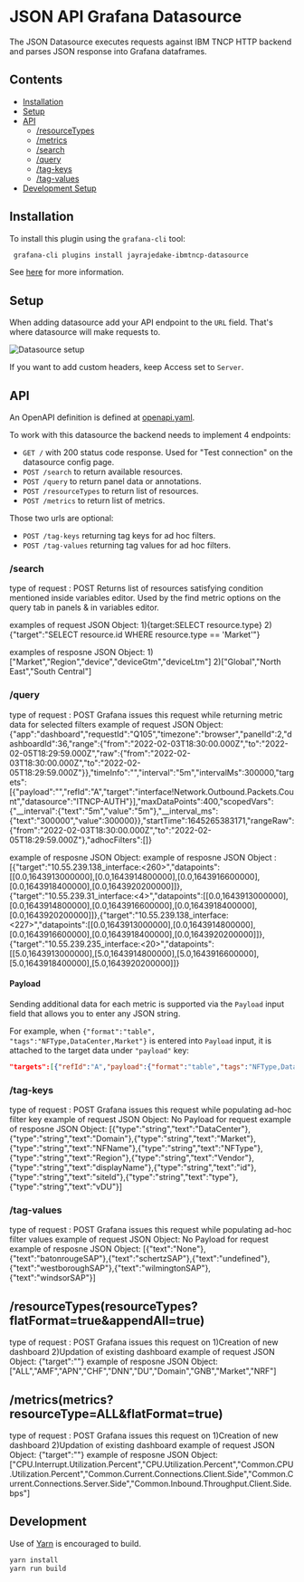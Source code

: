 # JSON API Grafana Datasource



The JSON Datasource executes requests against IBM TNCP HTTP backend and parses JSON response into Grafana dataframes.

## Contents

- [Installation](#installation)
- [Setup](#setup)
- [API](#api)
  - [/resourceTypes](#resourceTypes)
  - [/metrics](#metrics)
  - [/search](#search)
  - [/query](#query)
  - [/tag-keys](#tag-keys)
  - [/tag-values](#tag-values)
- [Development Setup](#development-setup)

## Installation

To install this plugin using the `grafana-cli` tool:

```sh
 grafana-cli plugins install jayrajedake-ibmtncp-datasource
 ```

See [here](https://github.com/Jayraj-Edake/tncp-grafana-json-datasource) for more information.

## Setup

When adding datasource add your API endpoint to the `URL` field. That's where datasource will make requests to.

![Datasource setup](https://raw.githubusercontent.com/simPod/grafana-json-datasource/0.3.x/docs/images/datasource-setup.png)

If you want to add custom headers, keep Access set to `Server`.

## API

An OpenAPI definition is defined at [openapi.yaml](https://github.com/Jayraj-Edake/tncp-grafana-json-datasource/blob/tncp-grafana-json-datasource/openapi.yaml).

To work with this datasource the backend needs to implement 4 endpoints:

- `GET /` with 200 status code response. Used for "Test connection" on the datasource config page.
- `POST /search` to return available resources.
- `POST /query` to return panel data or annotations.
- `POST /resourceTypes` to return list of resources.
- `POST /metrics` to return list of metrics.

Those two urls are optional:

- `POST /tag-keys` returning tag keys for ad hoc filters.
- `POST /tag-values` returning tag values for ad hoc filters.

### /search
type of request : POST
Returns list of resources satisfying condition mentioned inside variables editor.
Used by the find metric options on the query tab in panels & in variables editor.

examples of request JSON Object:
1){target:SELECT resource.type}
2){"target":"SELECT resource.id WHERE resource.type == 'Market'"}

examples of resposne JSON Object:
1)["Market","Region","device","deviceGtm","deviceLtm"]
2)["Global","North East","South Central"]

### /query
type of request : POST
 Grafana issues this request while returning metric data for selected filters 
example of request JSON Object: {"app":"dashboard","requestId":"Q105","timezone":"browser","panelId":2,"dashboardId":36,"range":{"from":"2022-02-03T18:30:00.000Z","to":"2022-02-05T18:29:59.000Z","raw":{"from":"2022-02-03T18:30:00.000Z","to":"2022-02-05T18:29:59.000Z"}},"timeInfo":"","interval":"5m","intervalMs":300000,"targets":[{"payload":"","refId":"A","target":"interface!Network.Outbound.Packets.Count","datasource":"ITNCP-AUTH"}],"maxDataPoints":400,"scopedVars":{"__interval":{"text":"5m","value":"5m"},"__interval_ms":{"text":"300000","value":300000}},"startTime":1645265383171,"rangeRaw":{"from":"2022-02-03T18:30:00.000Z","to":"2022-02-05T18:29:59.000Z"},"adhocFilters":[]}

 example of resposne JSON Object: example of resposne JSON Object : [{"target":"10.55.239.138_interface:<260>","datapoints":[[0.0,1643913000000],[0.0,1643914800000],[0.0,1643916600000],[0.0,1643918400000],[0.0,1643920200000]]},{"target":"10.55.239.31_interface:<4>","datapoints":[[0.0,1643913000000],[0.0,1643914800000],[0.0,1643916600000],[0.0,1643918400000],[0.0,1643920200000]]},{"target":"10.55.239.138_interface:<227>","datapoints":[[0.0,1643913000000],[0.0,1643914800000],[0.0,1643916600000],[0.0,1643918400000],[0.0,1643920200000]]},{"target":"10.55.239.235_interface:<20>","datapoints":[[5.0,1643913000000],[5.0,1643914800000],[5.0,1643916600000],[5.0,1643918400000],[5.0,1643920200000]]}  



#### Payload

Sending additional data for each metric is supported via the `Payload` input field that allows you to enter any JSON string.

For example, when `{"format":"table", "tags":"NFType,DataCenter,Market"}` is entered into `Payload` input, it is attached to the target data under `"payload"` key:

```json
"targets":[{"refId":"A","payload":{"format":"table","tags":"NFType,DataCenter,Market"},"target":"interface","datasource":"IBM-TNCP"}]
```



### /tag-keys
type of request : POST
 Grafana issues this request while populating ad-hoc filter key
 example of request JSON Object: No Payload for request
 example of resposne JSON Object: [{"type":"string","text":"DataCenter"},{"type":"string","text":"Domain"},{"type":"string","text":"Market"},{"type":"string","text":"NFName"},{"type":"string","text":"NFType"},{"type":"string","text":"Region"},{"type":"string","text":"Vendor"},{"type":"string","text":"displayName"},{"type":"string","text":"id"},{"type":"string","text":"siteId"},{"type":"string","text":"type"},{"type":"string","text":"vDU"}]



### /tag-values
type of request : POST
 Grafana issues this request while populating ad-hoc filter values
 example of request JSON Object: No Payload for request
 example of resposne JSON Object: [{"text":"None"},{"text":"batonrougeSAP"},{"text":"schertzSAP"},{"text":"undefined"},{"text":"westboroughSAP"},{"text":"wilmingtonSAP"},{"text":"windsorSAP"}]



## /resourceTypes(resourceTypes?flatFormat=true&appendAll=true)
 type of request : POST
 Grafana issues this request on 
 1)Creation of new dashboard
 2)Updation of existing dashboard
 example of request JSON Object: {"target":""}
 example of resposne JSON Object: ["ALL","AMF","APN","CHF","DNN","DU","Domain","GNB","Market","NRF"]

## /metrics(metrics?resourceType=ALL&flatFormat=true)
type of request : POST
 Grafana issues this request on 
 1)Creation of new dashboard
 2)Updation of existing dashboard
    example of request JSON Object: {"target":""}
    example of resposne JSON Object: ["CPU.Interrupt.Utilization.Percent","CPU.Utilization.Percent","Common.CPU.Utilization.Percent","Common.Current.Connections.Client.Side","Common.Current.Connections.Server.Side","Common.Inbound.Throughput.Client.Side.bps"]

## Development

Use of [Yarn](https://yarnpkg.com/lang/en/docs/install/) is encouraged to build.

```sh
yarn install
yarn run build
```
